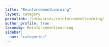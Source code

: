 ```yaml
---
title: "ReinforcementLearning" 
layout: category
permalink: /categories/reinforcementlearning/ 
author_profile: true
taxonomy: ReinforcementLearning
sidebar:
  nav: "categories"
--- 
```


